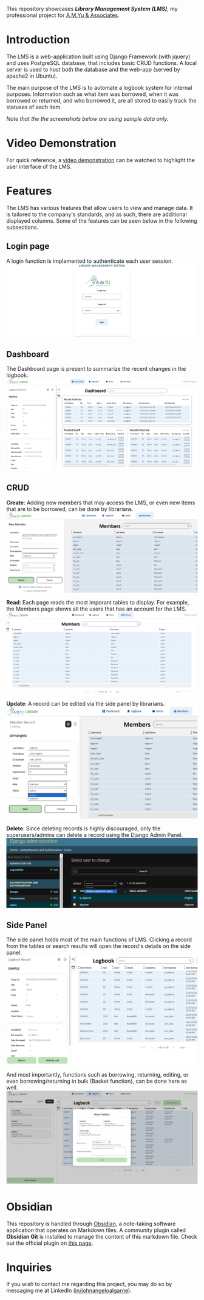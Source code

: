 This repository showcases **_Library Management System (LMS)_**, my professional project for [A.M.Yu & Associates](https://www.amyucpas.com/).
# Introduction
The LMS is a web-application built using Django Framework (with jquery) and uses PostgreSQL database, that includes basic CRUD functions. A local server is used to host both the database and the web-app (served by apache2 in Ubuntu).

The main purpose of the LMS is to automate a logbook system for internal purposes. Information such as what item was borrowed, when it was borrowed or returned, and who borrowed it, are all stored to easily track the statuses of each item. 

_Note that the the screenshots below are using sample data only._
# Video Demonstration
For quick reference, a [video demonstration](https://youtu.be/lsCTQvj9PCE) can be watched to highlight the user interface of the LMS.
# Features
The LMS has various features that allow users to view and manage data. It is tailored to the company's standards, and as such, there are additional displayed columns. Some of the features can be seen below in the following subsections.
## Login page
A login function is implemented to authenticate each user session.
![Screenshot of the Login page](images/login.jpg)
## Dashboard
The Dashboard page is present to summarize the recent changes in the logbook.
![Screenshot of the Dashboard page](images/dashboard.jpg)
## CRUD
**Create**: Adding new members that may access the LMS, or even new items that are to be borrowed, can be done by librarians.
![Screenshot of creating a new member](images/create.jpg)

**Read**: Each page reads the most imporant tables to display. For example, the Members page shows all the users that has an account for the LMS.
![Screenshot of viewing the members page](images/members.jpg)

**Update**: A record can be edited via the side panel by librarians.
![Screenshot of editing a member record](images/update.jpg)

**Delete**: Since deleting records is highly discouraged, only the superusers/admins can delete a record using the Django Admin Panel.
![Screenshot of deleting member in admin panel](images/delete.jpg)
## Side Panel
The side panel holds most of the main functions of LMS. Clicking a record from the tables or search results will open the record's details on the side panel. 
![Screenshot of viewing record on side panel](images/sidepanel1.jpg)

And most importantly, functions such as borrowing, returning, editing, or even borrowing/returning in bulk (Basket function), can be done here as well.
![Screenshot of returning in bulk](images/sidepanel2.jpg)
# Obsidian
This repository is handled through [Obsidian](https://obsidian.md/), a note-taking software application that operates on Markdown files. A community plugin called **Obsidian Git** is installed to manage the content of this markdown file. Check out the official plugin on [this page](https://github.com/denolehov/obsidian-git).
# Inquiries
If you wish to contact me regarding this project, you may do so by messaging me at LinkedIn ([in/johnangeloalgarne](https://www.linkedin.com/in/johnangeloalgarne/)).